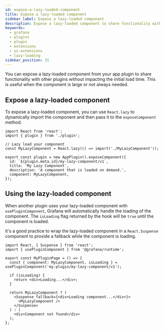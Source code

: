 ```yaml
---
id: expose-a-lazy-loaded-component
title: Expose a lazy-loaded component
sidebar_label: Expose a lazy-loaded component
description: Expose a lazy-loaded component to share functionality with other plugins.
keywords:
  - grafana
  - plugins
  - plugin
  - extensions
  - ui-extensions
  - lazy-loading
sidebar_position: 31
---
```


You can expose a lazy-loaded component from your app plugin to share functionality with other plugins without impacting the initial load time. This is useful when the component is large or not always needed.

## Expose a lazy-loaded component

To expose a lazy-loaded component, you can use `React.lazy` to dynamically import the component and then pass it to the `exposeComponent` method.

```tsx
import React from 'react';
import { plugin } from './plugin';

// Lazy load your component
const MyLazyComponent = React.lazy(() => import('./MyLazyComponent'));

export const plugin = new AppPlugin().exposeComponent({
  id: `${plugin.meta.id}/my-lazy-component/v1`,
  title: 'My Lazy Component',
  description: 'A component that is loaded on demand.',
  component: MyLazyComponent,
});
```

## Using the lazy-loaded component

When another plugin uses your lazy-loaded component with `usePluginComponent`, Grafana will automatically handle the loading of the component. The `isLoading` flag returned by the hook will be `true` until the component is loaded.

It's a good practice to wrap the lazy-loaded component in a `React.Suspense` component to provide a fallback while the component is loading.

```tsx
import React, { Suspense } from 'react';
import { usePluginComponent } from '@grafana/runtime';

export const MyPluginPage = () => {
  const { component: MyLazyComponent, isLoading } = usePluginComponent('my-plugin/my-lazy-component/v1');

  if (isLoading) {
    return <div>Loading...</div>;
  }

  return MyLazyComponent ? (
    <Suspense fallback={<div>Loading component...</div>}>
      <MyLazyComponent />
    </Suspense>
  ) : (
    <div>Component not found</div>
  );
};
```
